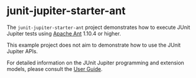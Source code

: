# junit-jupiter-starter-ant

The `junit-jupiter-starter-ant` project demonstrates how to execute JUnit Jupiter
tests using [Apache Ant](https://ant.apache.org/) 1.10.4 or higher.

This example project does not aim to demonstrate how to use the JUnit Jupiter APIs.

For detailed  information on the JUnit Jupiter programming and extension models,
please consult the [User Guide](https://docs.junit.org/current/user-guide/).
